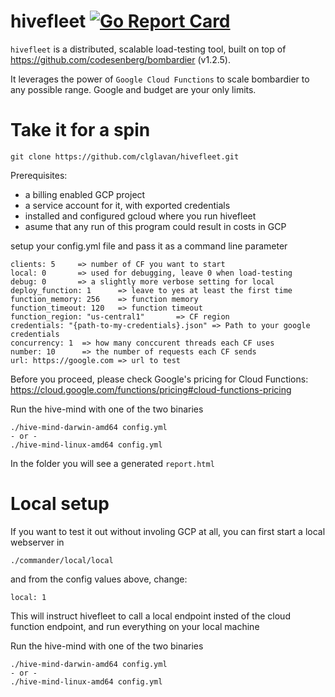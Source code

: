 # hivefleet [![Go Report Card](https://goreportcard.com/badge/github.com/clglavan/hivefleet)](https://goreportcard.com/report/github.com/clglavan/hivefleet)

 `hivefleet` is a distributed, scalable load-testing tool, built on top of https://github.com/codesenberg/bombardier (v1.2.5).

It leverages the power of `Google Cloud Functions` to scale bombardier to any possible range. Google and budget are your only limits.

# Take it for a spin

    git clone https://github.com/clglavan/hivefleet.git

Prerequisites:
- a billing enabled GCP project
- a service account for it, with exported credentials
- installed and configured gcloud where you run hivefleet
- asume that any run of this program could result in costs in GCP

setup your config.yml file and pass it as a command line parameter

    clients: 5     => number of CF you want to start
    local: 0       => used for debugging, leave 0 when load-testing
    debug: 0       => a slightly more verbose setting for local
    deploy_function: 1      => leave to yes at least the first time
    function_memory: 256    => function memory
    function_timeout: 120   => function timeout
    function_region: "us-central1"       => CF region
    credentials: "{path-to-my-credentials}.json" => Path to your google credentials
    concurrency: 1  => how many conccurent threads each CF uses 
    number: 10      => the number of requests each CF sends
    url: https://google.com => url to test

Before you proceed, please check Google's pricing for Cloud Functions: https://cloud.google.com/functions/pricing#cloud-functions-pricing

Run the hive-mind with one of the two binaries

    ./hive-mind-darwin-amd64 config.yml
    - or -
    ./hive-mind-linux-amd64 config.yml


In the folder you will see a generated `report.html`

# Local setup

If you want to test it out without involing GCP at all, you can first start a local webserver in 

    ./commander/local/local

and from the config values above, change:

    local: 1

This will instruct hivefleet to call a local endpoint insted of the cloud function endpoint, and run everything on your local machine

Run the hive-mind with one of the two binaries

    ./hive-mind-darwin-amd64 config.yml
    - or -
    ./hive-mind-linux-amd64 config.yml
